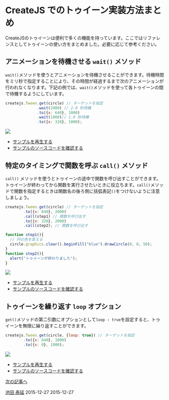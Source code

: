 # CreateJS でのトゥイーン実装方法まとめ

CreateJSのトゥイーンは便利で多くの機能を持っています。ここではリファレンスとしてトゥイーンの使い方をまとめました。必要に応じて参考ください。

## アニメーションを待機させる `wait()` メソッド

`wait()`メソッドを使うとアニメーションを待機させることができます。待機時間をミリ秒で指定することにより、その時間が経過するまで次のアニメーションが行われなくなります。下記の例では、`wait()`メソッドを使って各トゥイーンの間で待機するようにしています。

```js
createjs.Tween.get(circle) // ターゲットを指定
              .wait(2000) // 2.0 秒待機
              .to({x: 640}, 1000)
              .wait(1000)// 1.0 秒待機
              .to({x: 320}, 1000);
```

![](../imgs/tween_wait.html.png)

- [サンプルを再生する](https://ics-creative.github.io/tutorial-createjs/samples/tween_wait.html)
- [サンプルのソースコードを確認する](../samples/tween_wait.html)


## 特定のタイミングで関数を呼ぶ `call()` メソッド

`call()` メソッドを使うとトゥイーンの途中で関数を呼び出すことができます。トゥイーンが終わってから関数を実行させたいときに役立ちます。`call()`メソッドで関数を指定するときは関数名の後ろ側に括弧表記`()`をつけないように注意しましょう。

```js
createjs.Tween.get(circle) // ターゲットを指定
        .to({x: 640}, 2000)
        .call(step1) // 関数を呼び出す
        .to({x: 320}, 2000)
        .call(step2); // 関数を呼び出す

function step1(){
  // 円の色を変える
  circle.graphics.clear().beginFill("blue").drawCircle(0, 0, 50);
}
function step2(){
  alert("トゥイーンが終わりました");
}
```

![](../imgs/tween_call.html.png)

- [サンプルを再生する](https://ics-creative.github.io/tutorial-createjs/samples/tween_call.html)
- [サンプルのソースコードを確認する](../samples/tween_call.html)


## トゥイーンを繰り返す `loop` オプション

`get()`メソッドの第二引数にオプションとして`loop : true`を設定すると、トゥイーンを無限に繰り返すことができます。

```js
createjs.Tween.get(circle, {loop: true}) // ターゲットを指定
        .to({x: 640}, 1000)
        .to({x: 0}, 1000);
```

![](../imgs/tween_loop.html.png)

- [サンプルを再生する](https://ics-creative.github.io/tutorial-createjs/samples/tween_loop.html)
- [サンプルのソースコードを確認する](../samples/tween_loop.html)





[次の記事へ](mouse_xy.md)


<article-author>[池田 泰延](https://twitter.com/clockmaker)</article-author>
<article-date-published>2015-12-27</article-date-published>
<article-date-modified>2015-12-27</article-date-modified>
